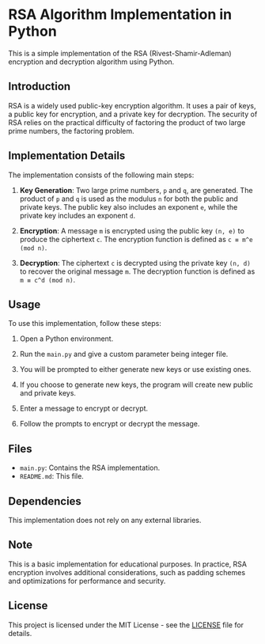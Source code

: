 # RSA Algorithm Implementation in Python

This is a simple implementation of the RSA (Rivest-Shamir-Adleman) encryption and decryption algorithm using Python.

## Introduction

RSA is a widely used public-key encryption algorithm. It uses a pair of keys, a public key for encryption, and a private key for decryption. The security of RSA relies on the practical difficulty of factoring the product of two large prime numbers, the factoring problem.

## Implementation Details

The implementation consists of the following main steps:

1. **Key Generation**: Two large prime numbers, `p` and `q`, are generated. The product of `p` and `q` is used as the modulus `n` for both the public and private keys. The public key also includes an exponent `e`, while the private key includes an exponent `d`.

2. **Encryption**: A message `m` is encrypted using the public key `(n, e)` to produce the ciphertext `c`. The encryption function is defined as `c ≡ m^e (mod n)`.

3. **Decryption**: The ciphertext `c` is decrypted using the private key `(n, d)` to recover the original message `m`. The decryption function is defined as `m ≡ c^d (mod n)`.

## Usage

To use this implementation, follow these steps:

1. Open a Python environment.

2. Run the `main.py` and give a custom parameter being integer file.

3. You will be prompted to either generate new keys or use existing ones.

4. If you choose to generate new keys, the program will create new public and private keys.

5. Enter a message to encrypt or decrypt.

6. Follow the prompts to encrypt or decrypt the message.

## Files

- `main.py`: Contains the RSA implementation.
- `README.md`: This file.

## Dependencies

This implementation does not rely on any external libraries.

## Note

This is a basic implementation for educational purposes. In practice, RSA encryption involves additional considerations, such as padding schemes and optimizations for performance and security.

## License

This project is licensed under the MIT License - see the [LICENSE](LICENSE) file for details.
